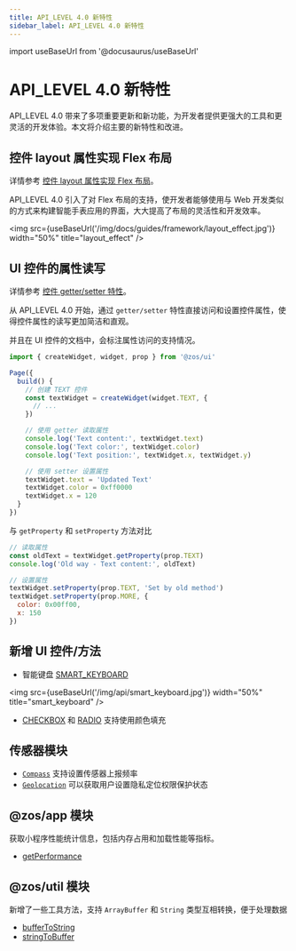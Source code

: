 ```yaml
---
title: API_LEVEL 4.0 新特性
sidebar_label: API_LEVEL 4.0 新特性
---
```


import useBaseUrl from '@docusaurus/useBaseUrl'

# API_LEVEL 4.0 新特性

API_LEVEL 4.0 带来了多项重要更新和新功能，为开发者提供更强大的工具和更灵活的开发体验。本文将介绍主要的新特性和改进。

## 控件 layout 属性实现 Flex 布局

详情参考 [控件 layout 属性实现 Flex 布局](../../guides/framework/device/layout.md)。

API_LEVEL 4.0 引入了对 Flex 布局的支持，使开发者能够使用与 Web 开发类似的方式来构建智能手表应用的界面，大大提高了布局的灵活性和开发效率。

<img src={useBaseUrl('/img/docs/guides/framework/layout_effect.jpg')} width="50%" title="layout_effect" />

## UI 控件的属性读写

详情参考 [控件 getter/setter 特性](../../reference/device-app-api/newAPI/ui/gettersetter.mdx)。

从 API_LEVEL 4.0 开始，通过 `getter/setter` 特性直接访问和设置控件属性，使得控件属性的读写更加简洁和直观。

并且在 UI 控件的文档中，会标注属性访问的支持情况。

```js
import { createWidget, widget, prop } from '@zos/ui'

Page({
  build() {
    // 创建 TEXT 控件
    const textWidget = createWidget(widget.TEXT, {
      // ...
    })

    // 使用 getter 读取属性
    console.log('Text content:', textWidget.text)
    console.log('Text color:', textWidget.color)
    console.log('Text position:', textWidget.x, textWidget.y)

    // 使用 setter 设置属性
    textWidget.text = 'Updated Text'
    textWidget.color = 0xff0000
    textWidget.x = 120
  }
})
```

与 `getProperty` 和 `setProperty` 方法对比

```js
// 读取属性
const oldText = textWidget.getProperty(prop.TEXT)
console.log('Old way - Text content:', oldText)

// 设置属性
textWidget.setProperty(prop.TEXT, 'Set by old method')
textWidget.setProperty(prop.MORE, {
  color: 0x00ff00,
  x: 150
})
```

## 新增 UI 控件/方法

- 智能键盘 [SMART_KEYBOARD](../../reference/device-app-api/newAPI/ui/widget/SMART_KEYBOARD.mdx)

<img src={useBaseUrl('/img/api/smart_keyboard.jpg')} width="50%" title="smart_keyboard" />

- [CHECKBOX](../../reference/device-app-api/newAPI/ui/widget/CHECKBOX_GROUP.mdx) 和 [RADIO](../../reference/device-app-api/newAPI/ui/widget/RADIO_GROUP.mdx) 支持使用颜色填充

## 传感器模块

- [`Compass`](../../reference/device-app-api/newAPI/sensor/Compass.mdx) 支持设置传感器上报频率
- [`Geolocation`](../../reference/device-app-api/newAPI/sensor/Geolocation.mdx) 可以获取用户设置隐私定位权限保护状态

## @zos/app 模块

获取小程序性能统计信息，包括内存占用和加载性能等指标。

- [getPerformance](../../reference/device-app-api/newAPI/app/getPerformance.mdx)

## @zos/util 模块

新增了一些工具方法，支持 `ArrayBuffer` 和 `String` 类型互相转换，便于处理数据

- [bufferToString](../../reference/device-app-api/newAPI/utils/bufferToString.mdx)
- [stringToBuffer](../../reference/device-app-api/newAPI/utils/stringToBuffer.mdx)

